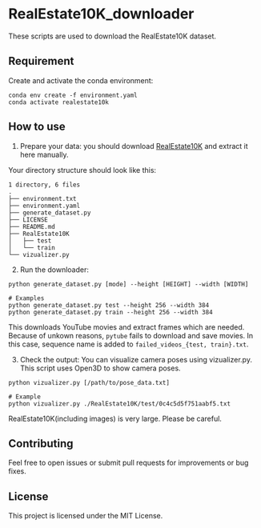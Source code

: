 # RealEstate10K_downloader
These scripts are used to download the RealEstate10K dataset.


## Requirement

Create and activate the conda environment:
```shell
conda env create -f environment.yaml
conda activate realestate10k
```

## How to use   
1. Prepare your data:
you should download [RealEstate10K](https://google.github.io/realestate10k/download.html) and extract it here manually.

Your directory structure should look like this:
``` 
1 directory, 6 files
.
├── environment.txt
├── environment.yaml
├── generate_dataset.py
├── LICENSE
├── README.md
├── RealEstate10K
│   ├── test
│   └── train
└── vizualizer.py
```

2. Run the downloader:
```shell
python generate_dataset.py [mode] --height [HEIGHT] --width [WIDTH]

# Examples
python generate_dataset.py test --height 256 --width 384
python generate_dataset.py train --height 256 --width 384
```
This downloads YouTube movies and extract frames which are needed.  Because of unkown reasons, `pytube` fails to download and save movies. 
In this case, sequence name is added to `failed_videos_{test, train}.txt`.   

3. Check the output:
You can visualize camera poses using vizualizer.py. This script uses Open3D to show camera poses.

```shell
python vizualizer.py [/path/to/pose_data.txt]

# Example
python vizualizer.py ./RealEstate10K/test/0c4c5d5f751aabf5.txt
```

RealEstate10K(including images) is very large. 
Please be careful.    

## Contributing
Feel free to open issues or submit pull requests for improvements or bug fixes.

## License
This project is licensed under the MIT License.


